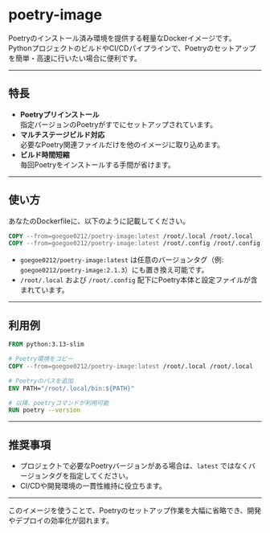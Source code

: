 # poetry-image

Poetryのインストール済み環境を提供する軽量なDockerイメージです。  
PythonプロジェクトのビルドやCI/CDパイプラインで、Poetryのセットアップを簡単・高速に行いたい場合に便利です。

---

## 特長

- **Poetryプリインストール**  
  指定バージョンのPoetryがすでにセットアップされています。
- **マルチステージビルド対応**  
  必要なPoetry関連ファイルだけを他のイメージに取り込めます。
- **ビルド時間短縮**  
  毎回Poetryをインストールする手間が省けます。

---

## 使い方

あなたのDockerfileに、以下のように記載してください。

```Dockerfile
COPY --from=goegoe0212/poetry-image:latest /root/.local /root/.local
COPY --from=goegoe0212/poetry-image:latest /root/.config /root/.config
```

- `goegoe0212/poetry-image:latest` は任意のバージョンタグ（例: `goegoe0212/poetry-image:2.1.3`）にも置き換え可能です。
- `/root/.local` および `/root/.config` 配下にPoetry本体と設定ファイルが含まれています。

---

## 利用例
```Dockerfile
FROM python:3.13-slim

# Poetry環境をコピー
COPY --from=goegoe0212/poetry-image:latest /root/.local /root/.local

# Poetryのパスを追加
ENV PATH="/root/.local/bin:${PATH}"

# 以降、poetryコマンドが利用可能
RUN poetry --version
```

---

## 推奨事項

- プロジェクトで必要なPoetryバージョンがある場合は、`latest` ではなくバージョンタグを指定してください。
- CI/CDや開発環境の一貫性維持に役立ちます。

---

このイメージを使うことで、Poetryのセットアップ作業を大幅に省略でき、開発やデプロイの効率化が図れます。
